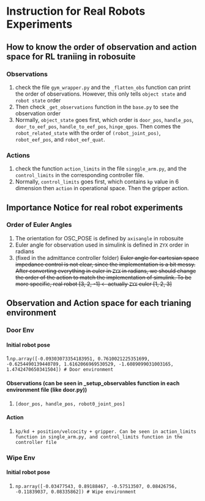 # Instruction for Real Robots Experiments

## How to know the order of observation and action space for RL traniing in robosuite
### Observations
1. check the file ```gym_wrapper.py``` and the ```_flatten_obs``` function can print the order of observations. However, this only tells ```object state``` and ```robot state``` order
2. Then check ```_get_observations``` function in the ```base.py``` to see the observation order
3. Normally, ```object_state``` goes first, which order is ```door_pos```, ```handle_pos```, ```door_to_eef_pos```, ```handle_to_eef_pos```, ```hinge_qpos```. Then comes the ```robot_related_state``` with the order of ```(robot_joint_pos)```, ```robot_eef_pos```, and ```robot_eef_quat```.
### Actions
1. check the function ```action_limits``` in the file ```singgle_arm.py```, and the ```control_limits``` in the corresponding controller file.
2. Normally, ```control_limits``` goes first, which contains ```kp``` value in 6 dimension then ```action``` in operational space. Then the gripper action.

## Importance Notice for real robot experiments
### Order of Euler Angles
1. The orientation for OSC_POSE is defined by ```axisangle``` in robosuite
2. Euler angle for observation used in simulink is defined in ```ZYX``` order in radians
3. (fixed in the admittance controller folder) ~~Euler angle for cartesian space impedance control is not clear, since the implementation is a bit messy. After converting everything in euler in ```ZYX``` in radians, we should change the order of the action to match the implementation of simulink. To be more specific, real robot [3, 2, -1] <- actually ```ZYX``` euler [1, 2, 3]~~

## Observation and Action space for each trianing environment
### Door Env
#### Initial robot pose
1.```np.array([-0.09303073354183951, 0.7610021225351699, -0.6254490139440789, 1.6162066969530529, -1.6089099031003165, 1.4742470650341504]) # Door environment```
#### Observations (can be seen in _setup_observables function in each environment file (like door.py))
1. ```[door_pos, handle_pos, robot0_joint_pos]```
#### Action 
1. ```kp/kd + position/velcocity + gripper. Can be seen in action_limits function in single_arm.py, and control_limits function in the controller file```
### Wipe Env
#### Initial robot pose
1. ```np.array([-0.03477543, 0.89188467, -0.57513507, 0.08426756, -0.11839037, 0.08335862]) # Wipe environment```